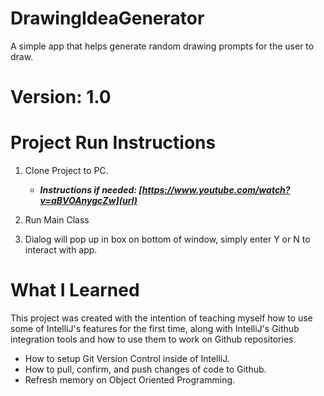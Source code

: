 # DrawingIdeaGenerator
A simple app that helps generate random drawing prompts for the user to draw.

# Version: 1.0

# Project Run Instructions
1. Clone Project to PC.
   - ***Instructions if needed: [https://www.youtube.com/watch?v=aBVOAnygcZw](url)***

2. Run Main Class

3. Dialog will pop up in box on bottom of window, simply enter Y or N to interact with app.

# What I Learned

This project was created with the intention of teaching myself how to use some of IntelliJ's features
for the first time, along with IntelliJ's Github integration tools and how to use them to work on Github repositories.

- How to setup Git Version Control inside of IntelliJ.
- How to pull, confirm, and push changes of code to Github.
- Refresh memory on Object Oriented Programming.
